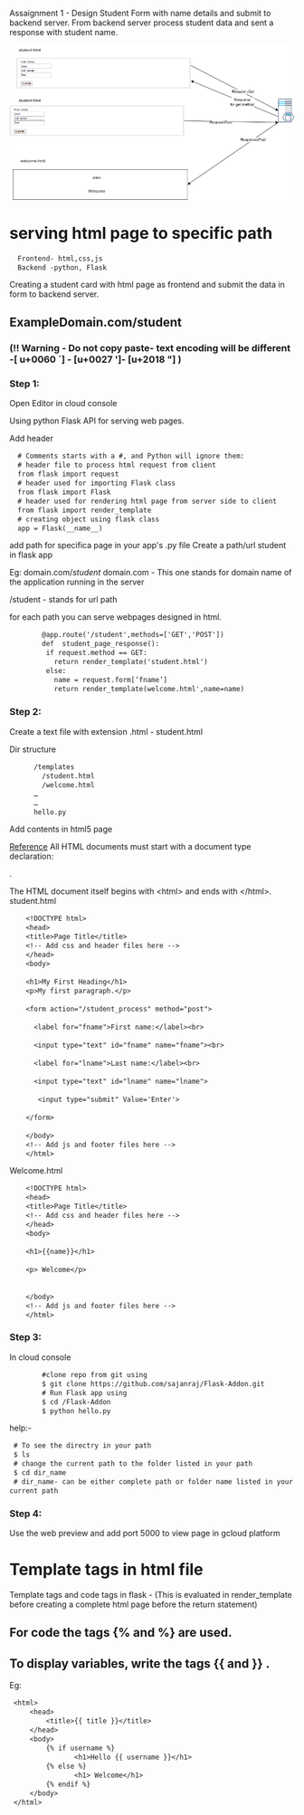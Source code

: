 
 Assaignment 1 - Design Student Form with name details and submit to backend server. From backend server process student data and sent a response with student name.
 
 ![alt text](https://github.com/sajanraj/Flask-Addon/blob/f031b0483f60f4c6bc054b87291609d4a7731032/static/images/Request%20Response.png)


# serving html page to specific path

      Frontend- html,css,js
      Backend -python, Flask

Creating a student card with html page as frontend and submit the data in form to backend server.

## ExampleDomain.com/student

### (!! Warning - Do not copy paste- text encoding will be different -[ u+0060 \`] - [u+0027 ']- [u+2018 "] )
### Step 1:
Open Editor in cloud console

Using python Flask API for serving web pages.

Add header 

      # Comments starts with a #, and Python will ignore them:
      # header file to process html request from client 
      from flask import request
      # header used for importing Flask class
      from flask import Flask
      # header used for rendering html page from server side to client
      from flask import render_template
      # creating object using flask class
      app = Flask(__name__)
      
add path for specifica page in your app's  .py file
Create a path/url student in flask app

Eg: domain.com/*student*
 domain.com - This one stands for domain name of the application running in the server
 
 /student - stands for url path
 
 for each path you can serve webpages designed in html.


            @app.route('/student',methods=['GET','POST']) 
            def  student_page_response():
             if request.method == GET:
               return render_template('student.html')
             else:
               name = request.form[‘fname’]
               return render_template(welcome.html',name=name)



### Step 2:


Create a text file with extension .html - student.html

Dir structure

          /templates
            /student.html
            /welcome.html
          …
          …
          hello.py

Add contents in html5 page 

[Reference](https://www.codeproject.com/Articles/546960/HTML5-Quick-Start-Web-Application)
All HTML documents must start with a document type declaration:
 <!DOCTYPE html>.
The HTML document itself begins with \<html\> and ends with \</html\>.
student.html

        <!DOCTYPE html>
        <head>
        <title>Page Title</title>
        <!-- Add css and header files here -->
        </head>
        <body>

        <h1>My First Heading</h1>
        <p>My first paragraph.</p>

        <form action="/student_process" method="post">

          <label for="fname">First name:</label><br>

          <input type="text" id="fname" name="fname"><br>

          <label for="lname">Last name:</label><br>

          <input type="text" id="lname" name="lname">
          
           <input type="submit" Value='Enter'>

        </form>

        </body>
        <!-- Add js and footer files here -->
        </html>


Welcome.html


        <!DOCTYPE html>
        <head>
        <title>Page Title</title>
        <!-- Add css and header files here -->
        </head>
        <body>

        <h1>{{name}}</h1>

        <p> Welcome</p>


        </body>
        <!-- Add js and footer files here -->
        </html>
        
### Step 3:
In cloud console
            
            
            #clone repo from git using
            $ git clone https://github.com/sajanraj/Flask-Addon.git
            # Run Flask app using
            $ cd /Flask-Addon
            $ python hello.py
 help:-
 
     # To see the directry in your path
     $ ls
     # change the current path to the folder listed in your path
     $ cd dir_name
     # dir_name- can be either complete path or folder name listed in your current path
     
### Step 4:

Use the web preview and add port 5000 to view page in gcloud platform

# Template tags in html file
 Template tags and code tags in flask - (This is evaluated in render_template before creating a complete html page before the return statement)

##  For code the tags {% and %} are used.
##  To display variables, write the tags {{ and }} .
Eg:

     <html>
         <head>
             <title>{{ title }}</title>
         </head>
         <body>
             {% if username %}
                    <h1>Hello {{ username }}</h1>
             {% else %}
                    <h1> Welcome</h1>
             {% endif %}
         </body>
     </html>




